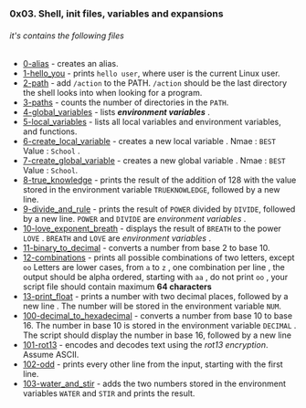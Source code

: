 ### 0x03. Shell, init files, variables and expansions
###### it's contains the following files

- [0-alias](https://github.com/8srael/alx-system_engineering-devops/blob/master/0x03-shell_variables_expansions/0-alias) - creates an alias.
- [1-hello_you](https://github.com/8srael/alx-system_engineering-devops/blob/master/0x03-shell_variables_expansions/1-hello_you) - prints `hello user`, where user is the current Linux user.
- [2-path](https://github.com/8srael/alx-system_engineering-devops/blob/master/0x03-shell_variables_expansions/2-path) - add `/action` to the PATH. `/action` should be the last directory the shell looks into when looking for a program.
- [3-paths](https://github.com/8srael/alx-system_engineering-devops/blob/master/0x03-shell_variables_expansions/3-paths) - counts the number of directories in the `PATH`.
- [4-global_variables](https://github.com/8srael/alx-system_engineering-devops/blob/master/0x03-shell_variables_expansions/4-global_variables) - lists ___environment variables___ .
- [5-local_variables](https://github.com/8srael/alx-system_engineering-devops/blob/master/0x03-shell_variables_expansions/5-local_variables) - lists all local variables and environment variables, and functions.
- [6-create_local_variable](https://github.com/8srael/alx-system_engineering-devops/blob/master/0x03-shell_variables_expansions/6-create_local_variable) - creates a new local variable . Nmae : `BEST` Value : `School` .
- [7-create_global_variable](https://github.com/8srael/alx-system_engineering-devops/blob/master/0x03-shell_variables_expansions/7-create_global_variable) - creates a new global variable . Nmae : `BEST` Value : `School`.
- [8-true_knowledge](https://github.com/8srael/alx-system_engineering-devops/blob/master/0x03-shell_variables_expansions/8-true_knowledge) - prints the result of the addition of 128 with the value stored in the environment variable `TRUEKNOWLEDGE`, followed by a new line.
- [9-divide_and_rule](https://github.com/8srael/alx-system_engineering-devops/blob/master/0x03-shell_variables_expansions/9-divide_and_rule) - prints the result of `POWER` divided by `DIVIDE`, followed by a new line. `POWER` and `DIVIDE` are *environment variables* .
- [10-love_exponent_breath](https://github.com/8srael/alx-system_engineering-devops/blob/master/0x03-shell_variables_expansions/10-love_exponent_breath) - displays the result of `BREATH` to the power `LOVE` . `BREATH` and `LOVE` are *environment variables* .
- [11-binary_to_decimal](https://github.com/8srael/alx-system_engineering-devops/blob/master/0x03-shell_variables_expansions/11-binary_to_decimal) - converts a number from base 2 to base 10.
- [12-combinations](https://github.com/8srael/alx-system_engineering-devops/blob/master/0x03-shell_variables_expansions/12-combinations) - prints all possible combinations of two letters, except `oo` Letters are lower cases, from `a` to `z` , one combination per line , the output should be alpha ordered, starting with `aa` , do not print `oo` , your script file should contain maximum **64 characters**
- [13-print_float](https://github.com/8srael/alx-system_engineering-devops/blob/master/0x03-shell_variables_expansions/13-print_float) - prints a number with two decimal places, followed by a new line . The number will be stored in the environment variable `NUM`.
- [100-decimal_to_hexadecimal](https://github.com/8srael/alx-system_engineering-devops/blob/master/0x03-shell_variables_expansions/100-decimal_to_hexadecimal) - converts a number from base 10 to base 16. The number in base 10 is stored in the environment variable `DECIMAL` . The script should display the number in base 16, followed by a new line
- [101-rot13](https://github.com/8srael/alx-system_engineering-devops/blob/master/0x03-shell_variables_expansions/101-rot13) - encodes and decodes text using the _rot13 encryption_. Assume ASCII.
- [102-odd](https://github.com/8srael/alx-system_engineering-devops/blob/master/0x03-shell_variables_expansions/102-odd) - prints every other line from the input, starting with the first line.
- [103-water_and_stir](https://github.com/8srael/alx-system_engineering-devops/blob/master/0x03-shell_variables_expansions/103-water_and_stir) - adds the two numbers stored in the environment variables `WATER` and `STIR` and prints the result.
